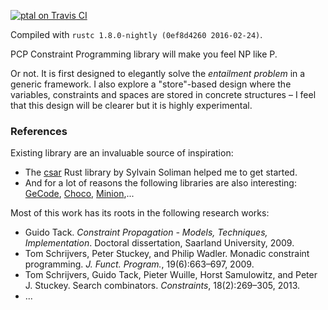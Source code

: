 [![ptal on Travis CI][travis-image]][travis]

[travis-image]: https://travis-ci.org/ptal/pcp.png
[travis]: https://travis-ci.org/ptal/pcp

Compiled with `rustc 1.8.0-nightly (0ef8d4260 2016-02-24)`.

PCP Constraint Programming library will make you feel NP like P.

Or not. It is first designed to elegantly solve the *entailment problem* in a generic framework. I also explore a "store"-based design where the variables, constraints and spaces are stored in concrete structures – I feel that this design will be clearer but it is highly experimental.

### References

Existing library are an invaluable source of inspiration:

* The [csar](https://github.com/soli/csar) Rust library by Sylvain Soliman helped me to get started.
* And for a lot of reasons the following libraries are also interesting: [GeCode](http://www.gecode.org/), [Choco](http://choco.sourceforge.net/), [Minion](http://minion.sourceforge.net/),...

Most of this work has its roots in the following research works:

* Guido Tack. *Constraint Propagation - Models, Techniques, Implementation*. Doctoral dissertation, Saarland University, 2009.
* Tom Schrijvers, Peter Stuckey, and Philip Wadler. Monadic constraint programming. *J. Funct. Program.*, 19(6):663–697, 2009.
* Tom Schrijvers, Guido Tack, Pieter Wuille, Horst Samulowitz, and Peter J. Stuckey. Search combinators. *Constraints*, 18(2):269–305, 2013.
* ...
